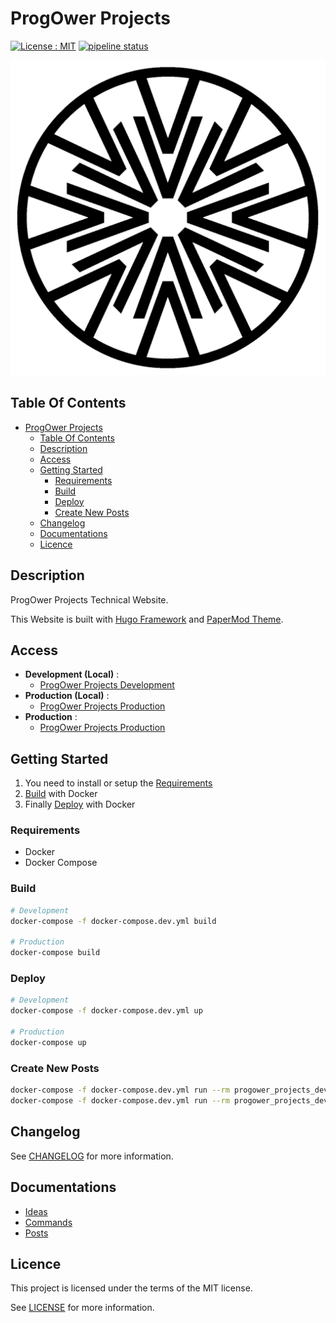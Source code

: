 # ProgOwer Projects

[![License : MIT](https://img.shields.io/badge/License-MIT-yellow.svg)](https://opensource.org/licenses/MIT)
[![pipeline status](https://gitlab.com/ProgOwer/progower_projects/badges/master/pipeline.svg)](https://gitlab.com/ProgOwer/progower_projects/-/commits/master)

![Icon](./icon.png)

## Table Of Contents

- [ProgOwer Projects](#progower-projects)
  - [Table Of Contents](#table-of-contents)
  - [Description](#description)
  - [Access](#access)
  - [Getting Started](#getting-started)
    - [Requirements](#requirements)
    - [Build](#build)
    - [Deploy](#deploy)
    - [Create New Posts](#create-new-posts)
  - [Changelog](#changelog)
  - [Documentations](#documentations)
  - [Licence](#licence)

## Description

ProgOwer Projects Technical Website.

This Website is built with [Hugo Framework](https://gohugo.io/) and [PaperMod Theme](https://themes.gohugo.io/themes/hugo-papermod/).

## Access

- **Development (Local)** :
  - [ProgOwer Projects Development](http://localhost:1313)
- **Production (Local)** :
  - [ProgOwer Projects Production](http://localhost:8008)
- **Production** :
  - [ProgOwer Projects Production](https://progower.gitlab.io/progower_projects)

## Getting Started

1) You need to install or setup the [Requirements](#requirements)
2) [Build](#build) with Docker
3) Finally [Deploy](#deploy) with Docker

### Requirements

- Docker
- Docker Compose

### Build

```bash
# Development
docker-compose -f docker-compose.dev.yml build

# Production
docker-compose build
```

### Deploy

```bash
# Development
docker-compose -f docker-compose.dev.yml up

# Production
docker-compose up
```

### Create New Posts

```bash
docker-compose -f docker-compose.dev.yml run --rm progower_projects_dev hugo new posts/POSTS.en.md
docker-compose -f docker-compose.dev.yml run --rm progower_projects_dev cp /src/content/en/posts/POSTS.en.md /src/content/fr/posts/POSTS.fr.md
```

## Changelog

See [CHANGELOG](./CHANGELOG.md) for more information.

## Documentations

- [Ideas](./docs/ideas.md)
- [Commands](./docs/commands.md)
- [Posts](./docs/posts.md)

## Licence

This project is licensed under the terms of the MIT license.

See [LICENSE](./LICENCE.md) for more information.
